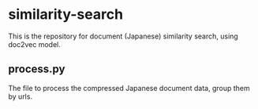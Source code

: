 # similarity-search
This is the repository for document (Japanese) similarity search, using doc2vec model.
## process.py
The file to process the compressed Japanese document data, group them by urls.
